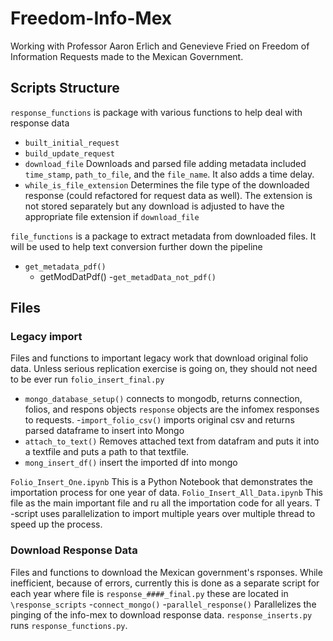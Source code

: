 # Freedom-Info-Mex
Working with Professor Aaron Erlich and Genevieve Fried on Freedom of Information Requests made to the Mexican Government.

## Scripts Structure
`response_functions` is package with various functions to help deal with response data
  - `built_initial_request` 
  - `build_update_request`
  - `download_file` Downloads and parsed file adding metadata included `time_stamp`, `path_to_file`, and the `file_name`. It also adds a time delay. 
  - `while_is_file_extension` Determines the file type of the downloaded response (could refactored for request data as well). The extension is not stored separately but any download is adjusted to have the appropriate file extension if `download_file`

`file_functions` is a package to extract metadata from downloaded files. It will be used to help text conversion further down the pipeline
  - `get_metadata_pdf()` 
    - getModDatPdf()
  -`get_metadData_not_pdf()`

## Files

### Legacy import

Files and functions to important legacy work that download original folio data. Unless serious replication exercise is going on, they should not need to be ever run
`folio_insert_final.py` 
  - `mongo_database_setup()` connects to mongodb, returns connection, folios, and respons objects
  `response` objects are the infomex responses to requests. 
  -`import_folio_csv()` imports original csv and returns parsed dataframe to insert into Mongo
  - `attach_to_text()` Removes attached text from datafram and puts it into a textfile and puts a path to that textfile. 
  - `mong_insert_df()` insert the imported df into mongo
  
  
  `Folio_Insert_One.ipynb` This is a Python Notebook that demonstrates the importation process for one year of data. 
  `Folio_Insert_All_Data.ipynb` This file as the main important file and ru all the importation code for all  years. T
    -script uses parallelization to import multiple years over multiple thread to speed up the process.
    
### Download Response Data
Files and functions to download the Mexican government's rsponses. While inefficient, because of errors, currently this is done as a separate script for each year where file is `response_####_final.py`
these are located in `\response_scripts`
  -`connect_mongo()`
  -`parallel_response()` Parallelizes the pinging of the info-mex to download response data. 
`response_inserts.py` runs `response_functions.py`. 



    
    
  
  
